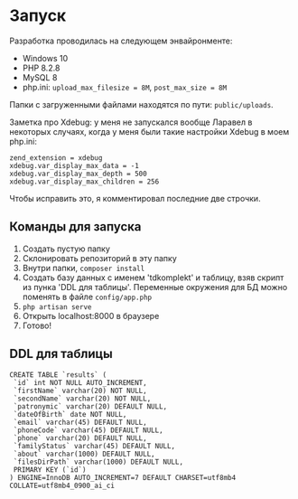 # Запуск

Разработка проводилась на следующем энвайронменте:
 - Windows 10
 - PHP 8.2.8
 - MySQL 8
 - php.ini: `upload_max_filesize = 8M`, `post_max_size = 8M`

 Папки с загруженными файлами находятся по пути: `public/uploads`.

 Заметка про Xdebug:
 у меня не запускался вообще Ларавел в некоторых случаях, когда 
 у меня были такие настройки Xdebug в моем php.ini:
 ```
 zend_extension = xdebug
 xdebug.var_display_max_data = -1
 xdebug.var_display_max_depth = 500
 xdebug.var_display_max_children = 256
 ```

 Чтобы исправить это, я комментировал последние две строчки.

 ## Команды для запуска
 1. Создать пустую папку
 2. Склонировать репозиторий в эту папку
 3. Внутри папки, `composer install`
 4. Создать базу данных с именем 'tdkomplekt' и таблицу, взяв скрипт из пунка 'DDL для таблицы'. Переменные окружения для БД можно поменять в файле `config/app.php`
 5. `php artisan serve`
 6. Открыть localhost:8000 в браузере
 7. Готово!

 ## DDL для таблицы
 ```
 CREATE TABLE `results` (
  `id` int NOT NULL AUTO_INCREMENT,
  `firstName` varchar(20) NOT NULL,
  `secondName` varchar(20) NOT NULL,
  `patronymic` varchar(20) DEFAULT NULL,
  `dateOfBirth` date NOT NULL,
  `email` varchar(45) DEFAULT NULL,
  `phoneCode` varchar(45) DEFAULT NULL,
  `phone` varchar(20) DEFAULT NULL,
  `familyStatus` varchar(45) DEFAULT NULL,
  `about` varchar(1000) DEFAULT NULL,
  `filesDirPath` varchar(1000) DEFAULT NULL,
  PRIMARY KEY (`id`)
) ENGINE=InnoDB AUTO_INCREMENT=7 DEFAULT CHARSET=utf8mb4 COLLATE=utf8mb4_0900_ai_ci
 ```